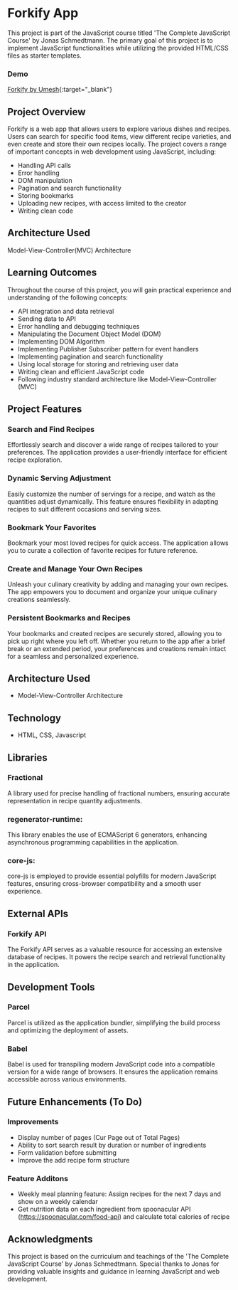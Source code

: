 # Forkify App

This project is part of the JavaScript course titled 'The Complete JavaScript Course' by Jonas Schmedtmann. The primary goal of this project is to implement JavaScript functionalities while utilizing the provided HTML/CSS files as starter templates.

### Demo

[Forkify by Umesh](https://forkify-umesh.netlify.app/){:target="\_blank"}

## Project Overview

Forkify is a web app that allows users to explore various dishes and recipes. Users can search for specific food items, view different recipe varieties, and even create and store their own recipes locally. The project covers a range of important concepts in web development using JavaScript, including:

- Handling API calls
- Error handling
- DOM manipulation
- Pagination and search functionality
- Storing bookmarks
- Uploading new recipes, with access limited to the creator
- Writing clean code

## Architecture Used

Model-View-Controller(MVC) Architecture

## Learning Outcomes

Throughout the course of this project, you will gain practical experience and understanding of the following concepts:

- API integration and data retrieval
- Sending data to API
- Error handling and debugging techniques
- Manipulating the Document Object Model (DOM)
- Implementing DOM Algorithm
- Implementing Publisher Subscriber pattern for event handlers
- Implementing pagination and search functionality
- Using local storage for storing and retrieving user data
- Writing clean and efficient JavaScript code
- Following industry standard architecture like Model-View-Controller (MVC)

## Project Features

### Search and Find Recipes

Effortlessly search and discover a wide range of recipes tailored to your preferences. The application provides a user-friendly interface for efficient recipe exploration.

### Dynamic Serving Adjustment

Easily customize the number of servings for a recipe, and watch as the quantities adjust dynamically. This feature ensures flexibility in adapting recipes to suit different occasions and serving sizes.

### Bookmark Your Favorites

Bookmark your most loved recipes for quick access. The application allows you to curate a collection of favorite recipes for future reference.

### Create and Manage Your Own Recipes

Unleash your culinary creativity by adding and managing your own recipes. The app empowers you to document and organize your unique culinary creations seamlessly.

### Persistent Bookmarks and Recipes

Your bookmarks and created recipes are securely stored, allowing you to pick up right where you left off. Whether you return to the app after a brief break or an extended period, your preferences and creations remain intact for a seamless and personalized experience.

## Architecture Used

- Model-View-Controller Architecture

## Technology

- HTML, CSS, Javascript

## Libraries

### Fractional

A library used for precise handling of fractional numbers, ensuring accurate representation in recipe quantity adjustments.

### regenerator-runtime:

This library enables the use of ECMAScript 6 generators, enhancing asynchronous programming capabilities in the application.

### core-js:

core-js is employed to provide essential polyfills for modern JavaScript features, ensuring cross-browser compatibility and a smooth user experience.

## External APIs

### Forkify API

The Forkify API serves as a valuable resource for accessing an extensive database of recipes. It powers the recipe search and retrieval functionality in the application.

## Development Tools

### Parcel

Parcel is utilized as the application bundler, simplifying the build process and optimizing the deployment of assets.

### Babel

Babel is used for transpiling modern JavaScript code into a compatible version for a wide range of browsers. It ensures the application remains accessible across various environments.

## Future Enhancements (To Do)

### Improvements

- Display number of pages (Cur Page out of Total Pages)
- Ability to sort search result by duration or number of ingredients
- Form validation before submitting
- Improve the add recipe form structure

### Feature Additons

- Weekly meal planning feature: Assign recipes for the next 7 days and show on a weekly calendar
- Get nutrition data on each ingredient from spoonacular API (https://spoonacular.com/food-api) and calculate total calories of recipe

## Acknowledgments

This project is based on the curriculum and teachings of the 'The Complete JavaScript Course' by Jonas Schmedtmann. Special thanks to Jonas for providing valuable insights and guidance in learning JavaScript and web development.
